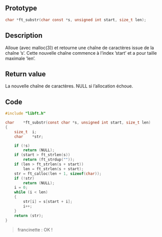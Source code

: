 ## Prototype

```c
char *ft_substr(char const *s, unsigned int start, size_t len);
```

## Description

Alloue (avec malloc(3)) et retourne une chaîne de
caractères issue de la chaîne ’s’.
Cette nouvelle chaîne commence à l’index ’start’ et
a pour taille maximale ’len’.

## Return value

La nouvelle chaîne de caractères.
NULL si l’allocation échoue.

## Code

```c
#include "libft.h"

char	*ft_substr(const char *s, unsigned int start, size_t len)
{
	size_t	i;
	char	*str;

	if (!s)
		return (NULL);
	if (start > ft_strlen(s))
		return (ft_strdup(""));
	if (len > ft_strlen(s + start))
		len = ft_strlen(s + start);
	str = ft_calloc(len + 1, sizeof(char));
	if (!str)
		return (NULL);
	i = 0;
	while (i < len)
	{
		str[i] = s[start + i];
		i++;
	}
	return (str);
}
```

> francinette : OK !